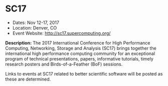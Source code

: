 
# SC17

- Dates: Nov 12-17, 2017
- Location: Denver, CO
- Event Website: http://sc17.supercomputing.org/

**Description:**  The 2017 International Conference for High Performance Computing, Networking, Storage and Analysis (SC17) brings together the international high performance computing community for an exceptional program of technical presentations, papers, informative tutorials, timely research posters and Birds-of-a-Feather (BoF) sessions.

Links to events at SC17 related to better scientific software will be posted as these are determined.

<!---
Publish: yes
Categories: planning, crosscutting
Topics: software engineering
Tags: conference
Level: 2
Prerequisites: default
Aggregate: none
--->
